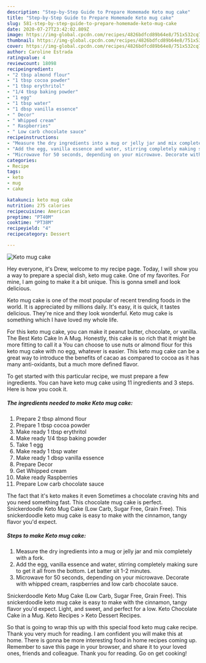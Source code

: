 ```yaml
---
description: "Step-by-Step Guide to Prepare Homemade Keto mug cake"
title: "Step-by-Step Guide to Prepare Homemade Keto mug cake"
slug: 581-step-by-step-guide-to-prepare-homemade-keto-mug-cake
date: 2020-07-27T23:42:02.809Z
image: https://img-global.cpcdn.com/recipes/4826bdfcd89b64e8/751x532cq70/keto-mug-cake-recipe-main-photo.jpg
thumbnail: https://img-global.cpcdn.com/recipes/4826bdfcd89b64e8/751x532cq70/keto-mug-cake-recipe-main-photo.jpg
cover: https://img-global.cpcdn.com/recipes/4826bdfcd89b64e8/751x532cq70/keto-mug-cake-recipe-main-photo.jpg
author: Caroline Estrada
ratingvalue: 4
reviewcount: 18098
recipeingredient:
- "2 tbsp almond flour"
- "1 tbsp cocoa powder"
- "1 tbsp erythritol"
- "1/4 tbsp baking powder"
- "1 egg"
- "1 tbsp water"
- "1 dbsp vanilla essence"
- " Decor"
- " Whipped cream"
- " Raspberries"
- " Low carb chocolate sauce"
recipeinstructions:
- "Measure the dry ingredients into a mug or jelly jar and mix completely with a fork."
- "Add the egg, vanilla essence and water, stirring completely making sure to get it all from the bottom. Let batter sit 1-2 minutes."
- "Microwave for 50 seconds, depending on your microwave. Decorate with whipped cream, raspberries and low carb chocolate sauce."
categories:
- Recipe
tags:
- keto
- mug
- cake

katakunci: keto mug cake 
nutrition: 275 calories
recipecuisine: American
preptime: "PT40M"
cooktime: "PT38M"
recipeyield: "4"
recipecategory: Dessert

---
```



![Keto mug cake](https://img-global.cpcdn.com/recipes/4826bdfcd89b64e8/751x532cq70/keto-mug-cake-recipe-main-photo.jpg)

Hey everyone, it's Drew, welcome to my recipe page. Today, I will show you a way to prepare a special dish, keto mug cake. One of my favorites. For mine, I am going to make it a bit unique. This is gonna smell and look delicious.

Keto mug cake is one of the most popular of recent trending foods in the world. It is appreciated by millions daily. It's easy, it is quick, it tastes delicious. They're nice and they look wonderful. Keto mug cake is something which I have loved my whole life.

For this keto mug cake, you can make it peanut butter, chocolate, or vanilla. The Best Keto Cake In A Mug. Honestly, this cake is so rich that it might be more fitting to call it a You can choose to use nuts or almond flour for this keto mug cake with no egg, whatever is easier. This keto mug cake can be a great way to introduce the benefits of cacao as compared to cocoa as it has many anti-oxidants, but a much more defined flavor.


To get started with this particular recipe, we must prepare a few ingredients. You can have keto mug cake using 11 ingredients and 3 steps. Here is how you cook it.

<!--inarticleads1-->

##### The ingredients needed to make Keto mug cake:

1. Prepare 2 tbsp almond flour
1. Prepare 1 tbsp cocoa powder
1. Make ready 1 tbsp erythritol
1. Make ready 1/4 tbsp baking powder
1. Take 1 egg
1. Make ready 1 tbsp water
1. Make ready 1 dbsp vanilla essence
1. Prepare  Decor
1. Get  Whipped cream
1. Make ready  Raspberries
1. Prepare  Low carb chocolate sauce


The fact that it&#39;s keto makes it even Sometimes a chocolate craving hits and you need something fast. This chocolate mug cake is perfect. Snickerdoodle Keto Mug Cake (Low Carb, Sugar Free, Grain Free). This snickerdoodle keto mug cake is easy to make with the cinnamon, tangy flavor you&#39;d expect. 

<!--inarticleads2-->

##### Steps to make Keto mug cake:

1. Measure the dry ingredients into a mug or jelly jar and mix completely with a fork.
1. Add the egg, vanilla essence and water, stirring completely making sure to get it all from the bottom. Let batter sit 1-2 minutes.
1. Microwave for 50 seconds, depending on your microwave. Decorate with whipped cream, raspberries and low carb chocolate sauce.


Snickerdoodle Keto Mug Cake (Low Carb, Sugar Free, Grain Free). This snickerdoodle keto mug cake is easy to make with the cinnamon, tangy flavor you&#39;d expect. Light, and sweet, and perfect for a low. Keto Chocolate Cake in a Mug. Keto Recipes &gt; Keto Dessert Recipes. 

So that is going to wrap this up with this special food keto mug cake recipe. Thank you very much for reading. I am confident you will make this at home. There is gonna be more interesting food in home recipes coming up. Remember to save this page in your browser, and share it to your loved ones, friends and colleague. Thank you for reading. Go on get cooking!

